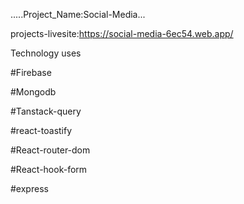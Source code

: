 .....Project_Name:Social-Media...

projects-livesite:https://social-media-6ec54.web.app/

Technology uses

#Firebase

#Mongodb

#Tanstack-query

#react-toastify

#React-router-dom

#React-hook-form

#express